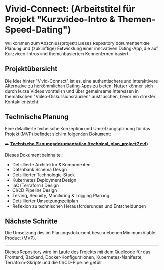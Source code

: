 # Vivid-Connect: (Arbeitstitel für Projekt "Kurzvideo-Intro & Themen-Speed-Dating")

Willkommen zum Abschlussprojekt! Dieses Repository dokumentiert die Planung und (zukünftige) Entwicklung einer innovativen Dating-App, die auf Kurzvideo-Intros und themenbasiertem Kennenlernen basiert.

## Projektübersicht

Die Idee hinter "Vivid-Connect" ist es, eine authentischere und interaktivere Alternative zu herkömmlichen Dating-Apps zu bieten. Nutzer können sich durch kurze Videos vorstellen und über gemeinsame Interessen in thematischen "Video-Diskussionsräumen" austauschen, bevor ein direkter Kontakt entsteht.

## Technische Planung

Eine detaillierte technische Konzeption und Umsetzungsplanung für das Projekt (MVP) befindet sich im folgenden Dokument:

➡️ **[Technische Planungsdokumentation (technical_plan_project7.md)](./technical_plan.md)**



Dieses Dokument beinhaltet:
*   Detaillierte Architektur & Komponenten
*   Datenbank Schema Design
*   Detaillierter Technologie-Stack
*   Kubernetes Deployment Design
*   IaC (Terraform) Design
*   CI/CD Pipeline Design
*   Testing, Security, Monitoring & Logging Planung
*   Detaillierter Umsetzungszeitplan
*   Reflexion zu technischen Herausforderungen und Entscheidungen

## Nächste Schritte

Die Umsetzung des im Planungsdokument beschriebenen Minimum Viable Product (MVP).

---

Dieses Repository wird im Laufe des Projekts mit dem Quellcode für das Frontend, Backend, Docker-Konfigurationen, Kubernetes-Manifeste, Terraform-Skripte und die CI/CD-Pipeline gefüllt.